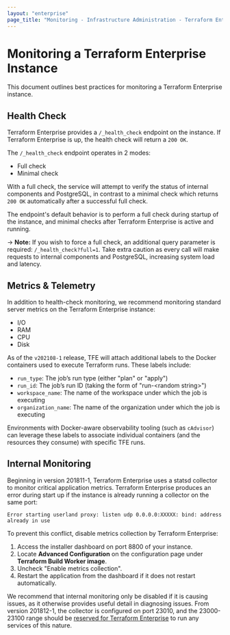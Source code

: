 ```yaml
---
layout: "enterprise"
page_title: "Monitoring - Infrastructure Administration - Terraform Enterprise"
---
```


# Monitoring a Terraform Enterprise Instance

This document outlines best practices for monitoring a Terraform Enterprise instance.

## Health Check

Terraform Enterprise provides a `/_health_check` endpoint on the instance. If Terraform Enterprise is up, the health check will return a `200 OK`.

The `/_health_check` endpoint operates in 2 modes:

- Full check
- Minimal check

With a full check, the service will attempt to verify the status of internal components and PostgreSQL, in contrast to a minimal check which returns `200 OK` automatically after a successful full check.

The endpoint's default behavior is to perform a full check during startup of the instance, and minimal checks after Terraform Enterprise is active and running.

-> **Note:** If you wish to force a full check, an additional query parameter is required: `/_health_check?full=1`. Take extra caution as every call will make requests to internal components and PostgreSQL, increasing system load and latency.

## Metrics & Telemetry

In addition to health-check monitoring, we recommend monitoring standard server metrics on the Terraform Enterprise instance:

- I/O
- RAM
- CPU
- Disk

As of the `v202108-1` release, TFE will attach additional labels to the Docker containers used to execute Terraform runs. These labels include:

* `run_type`: The job’s run type (either "plan" or "apply")
* `run_id`: The job’s run ID (taking the form of "run-&lt;random string&gt;")
* `workspace_name`: The name of the workspace under which the job is executing
* `organization_name`: The name of the organization under which the job is executing

Environments with Docker-aware observability tooling (such as `cAdvisor`) can leverage these labels to associate individual containers (and the resources they consume) with specific TFE runs.

## Internal Monitoring

Beginning in version 201811-1, Terraform Enterprise uses a statsd collector to monitor critical application metrics. Terraform Enterprise produces an error during start up if the instance is already running a collector on the same port:

```
Error starting userland proxy: listen udp 0.0.0.0:XXXXX: bind: address already in use
```

To prevent this conflict, disable metrics collection by Terraform Enterprise:

1. Access the installer dashboard on port 8800 of your instance.
2. Locate **Advanced Configuration** on the configuration page under **Terraform Build Worker image**.
3. Uncheck "Enable metrics collection".
4. Restart the application from the dashboard if it does not restart automatically.

We recommend that internal monitoring only be disabled if it is causing issues, as it otherwise provides useful detail in diagnosing issues. From version 201812-1, the collector is configured on port 23010, and the 23000-23100 range should be [reserved for Terraform Enterprise](../before-installing/network-requirements.html) to run any services of this nature.
